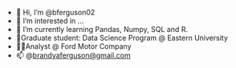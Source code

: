 - 👋 Hi, I’m @bferguson02
- 👀 I’m interested in ...
- 🌱 I’m currently learning Pandas, Numpy, SQL and R.
- 👀Graduate student:  Data Science Program @ Eastern University
- 👩‍💻Analyst @ Ford Motor Company
- 📫 @brandyaferguson@gmail.com

<!---
bferguson02/bferguson02 is a ✨ special ✨ repository because its `README.md` (this file) appears on your GitHub profile.
You can click the Preview link to take a look at your changes.
--->
